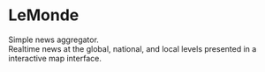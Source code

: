 # LeMonde

Simple news aggregator.  
Realtime news at the global, national, and local levels presented in a interactive map interface.
